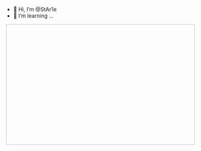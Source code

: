 - 👋 Hi, I’m @StAr1e
- 👀 I’m learning ...
<p><img align="right" scr"https://github.com/StAr1e/StAr1e/blob/main/dot.gif" width="500" height="320" /></p>

<!---
--->
